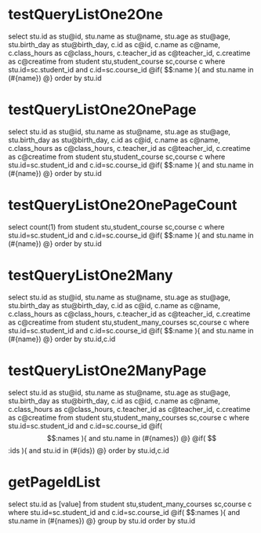 testQueryListOne2One
====
select
stu.id as stu@id,
stu.name as stu@name,
stu.age as stu@age,
stu.birth_day as stu@birth_day,
c.id  as c@id,
c.name as c@name,
c.class_hours as c@class_hours,
c.teacher_id as c@teacher_id,
c.creatime as c@creatime
from student stu,student_course sc,course c 
where stu.id=sc.student_id and c.id=sc.course_id 
@if( $$:name ){ 
and stu.name in (#{name})
@} 
order by stu.id

testQueryListOne2OnePage
====
select
stu.id as stu@id,
stu.name as stu@name,
stu.age as stu@age,
stu.birth_day as stu@birth_day,
c.id  as c@id,
c.name as c@name,
c.class_hours as c@class_hours,
c.teacher_id as c@teacher_id,
c.creatime as c@creatime
from student stu,student_course sc,course c 
where stu.id=sc.student_id and c.id=sc.course_id 
@if( $$:name ){ 
and stu.name in (#{name})
@} 
order by stu.id

testQueryListOne2OnePageCount
====
select count(1) from student stu,student_course sc,course c 
where stu.id=sc.student_id and c.id=sc.course_id 
@if( $$:name ){
and stu.name in (#{name})
@} 
order by stu.id


testQueryListOne2Many
====
select
stu.id as stu@id,
stu.name as stu@name,
stu.age as stu@age,
stu.birth_day as stu@birth_day,
c.id  as c@id,
c.name as c@name,
c.class_hours as c@class_hours,
c.teacher_id as c@teacher_id,
c.creatime as c@creatime
from student stu,student_many_courses sc,course c 
where stu.id=sc.student_id and c.id=sc.course_id 
@if( $$:name ){ 
and stu.name in (#{name})
@} 
order by stu.id,c.id


testQueryListOne2ManyPage
====
select
stu.id as stu@id,
stu.name as stu@name,
stu.age as stu@age,
stu.birth_day as stu@birth_day,
c.id  as c@id,
c.name as c@name,
c.class_hours as c@class_hours,
c.teacher_id as c@teacher_id,
c.creatime as c@creatime
from student stu,student_many_courses sc,course c where 
stu.id=sc.student_id and c.id=sc.course_id 
@if( $$:names ){ 
and stu.name in (#{names})
@} 
@if( $$:ids ){ 
and stu.id in (#{ids})
@} 
order by stu.id,c.id

getPageIdList
====
select stu.id as [value]
from student stu,student_many_courses sc,course c where stu.id=sc.student_id and c.id=sc.course_id 
@if( $$:names ){ 
and stu.name in (#{names})
@} 
group by stu.id order by stu.id
